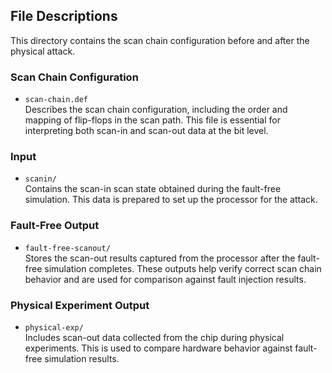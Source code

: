 ## File Descriptions

This directory contains the scan chain configuration before and after the physical attack.

### Scan Chain Configuration

- `scan-chain.def`  
  Describes the scan chain configuration, including the order and mapping of flip-flops in the scan path. This file is essential for interpreting both scan-in and scan-out data at the bit level.

### Input

- `scanin/`  
  Contains the scan-in scan state obtained during the fault-free simulation. This data is prepared to set up the processor for the attack.

### Fault-Free Output

- `fault-free-scanout/`  
  Stores the scan-out results captured from the processor after the fault-free simulation completes. These outputs help verify correct scan chain behavior and are used for comparison against fault injection results.

### Physical Experiment Output

- `physical-exp/`  
  Includes scan-out data collected from the chip during physical experiments. This is used to compare hardware behavior against fault-free simulation results.
